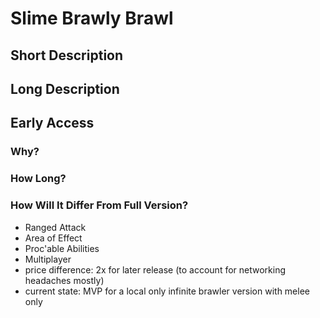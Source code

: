 # Slime Brawly Brawl

## Short Description

## Long Description

## Early Access

### Why?

### How Long?

### How Will It Differ From Full Version?
- Ranged Attack
- Area of Effect
- Proc'able Abilities
- Multiplayer
- price difference: 2x for later release (to account for networking headaches mostly)
- current state: MVP for a local only infinite brawler version with melee only
